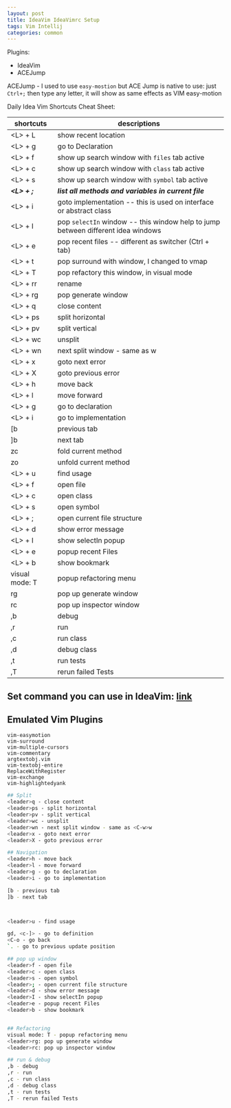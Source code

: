 ```yaml
---
layout: post
title: IdeaVim IdeaVimrc Setup
tags: Vim Intellij
categories: common
---
```


Plugins:

- IdeaVim
- ACEJump

ACEJump - I used to use `easy-mostion` but ACE Jump is native to use: just `Ctrl+;` then type any letter, it will show as same effects as VIM easy-motion

Daily Idea Vim Shortcuts Cheat Sheet:

| shortcuts  | descriptions   |
|---|---|
| \<L\> + L  | show recent location  |
| \<L\> + g  | go to Declaration|
| \<L\> + f  | show up search window with  `files` tab active |
| \<L\> + c  | show up search window with `class` tab active |
| \<L\> + s  | show up search window with `symbol` tab active |
| ***\<L\> + ;***  | ***list all methods and variables in current file*** |
| \<L\> + i  | goto implementation -- this is used on interface or abstract class |
| \<L\> + I  | pop `selectIn` window -- this window help to jump between different idea windows |
| \<L\> + e  | pop recent files -- different as switcher (Ctrl + tab)|
| \<L\> + t  | pop surround with window, I changed to vmap |
| \<L\> + T  | pop refactory this window, in visual mode |
| \<L\> + rr  | rename |
| \<L\> + rg  | pop generate window|
| \<L\> + q | close content|
| \<L\> + ps|  split horizontal |
| \<L\> + pv|  split vertical |
| \<L\> + wc|  unsplit |
| \<L\> + wn|  next split window - same as <C-w>w |
| \<L\> + x | goto next error | 
| \<L\> + X | goto previous error |
| \<L\> + h | move back |
| \<L\> + l | move forward |
| \<L\> + g | go to declaration |
| \<L\> + i | go to implementation |
|[b | previous tab |
|]b | next tab |
|zc | fold current method |
|zo | unfold current method |
|\<L\> + u | find usage |
|\<L\> + f | open file |
|\<L\> + c | open class |
|\<L\> + s | open symbol |
|\<L\> + ; | open current file structure |
|\<L\> + d | show error message |
|\<L\> + I | show selectIn popup |
|\<L\> + e | popup recent Files |
|\<L\> + b | show bookmark |
|visual mode: T | popup refactoring menu |
|<leader>rg | pop up generate window |
|<leader>rc | pop up inspector window|
|,b | debug |
|,r | run |
|,c | run class |
|,d | debug class |
|,t | run tests |
|,T | rerun failed Tests |

## Set command you can use in IdeaVim: [link](https://github.com/JetBrains/ideavim/wiki/%22set%22-commands)

## Emulated Vim Plugins
    
    vim-easymotion
    vim-surround
    vim-multiple-cursors
    vim-commentary
    argtextobj.vim
    vim-textobj-entire
    ReplaceWithRegister
    vim-exchange
    vim-highlightedyank

~~~bash
## Split
<leader>q - close content
<leader>ps - split horizontal
<leader>pv - split vertical
<leader>wc - unsplit
<leader>wn - next split window - same as <C-w>w
<leader>x - goto next error
<leader>X - goto previous error

## Navigation
<leader>h - move back
<leader>l - move forward
<leader>g - go to declaration
<leader>i - go to implementation

[b - previous tab
]b - next tab



<leader>u - find usage

gd, <c-]> - go to definition
<C-o - go back
`. - go to previous update position

## pop up window
<leader>f - open file
<leader>c - open class
<leader>s - open symbol
<leader>; - open current file structure
<leader>d - show error message
<leader>I - show selectIn popup
<leader>e - popup recent Files
<leader>b - show bookmark 


## Refactoring
visual mode: T - popup refactoring menu
<leader>rg: pop up generate window
<leader>rc: pop up inspector window

## run & debug
,b - debug
,r - run 
,c - run class
,d - debug class
,t - run tests
,T - rerun failed Tests
~~~
